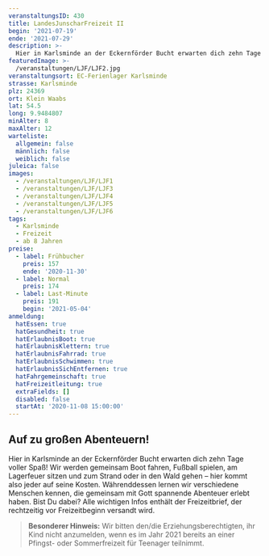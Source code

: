 ```yaml
---
veranstaltungsID: 430
title: LandesJunscharFreizeit II
begin: '2021-07-19'
ende: '2021-07-29'
description: >-
  Hier in Karlsminde an der Eckernförder Bucht erwarten dich zehn Tage voller Spaß! Wir werden gemeinsam Boot fahren, Fußball spielen, am Lagerfeuer sitzen und zum Strand oder in den Wald gehen – hier kommt also jeder auf seine Kosten.
featuredImage: >-
  /veranstaltungen/LJF/LJF2.jpg
veranstaltungsort: EC-Ferienlager Karlsminde
strasse: Karlsminde
plz: 24369
ort: Klein Waabs
lat: 54.5
long: 9.9484807
minAlter: 8
maxAlter: 12
warteliste:
  allgemein: false
  männlich: false
  weiblich: false
juleica: false
images:
  - /veranstaltungen/LJF/LJF1
  - /veranstaltungen/LJF/LJF3
  - /veranstaltungen/LJF/LJF4
  - /veranstaltungen/LJF/LJF5
  - /veranstaltungen/LJF/LJF6
tags:
  - Karlsminde
  - Freizeit
  - ab 8 Jahren
preise:
  - label: Frühbucher
    preis: 157
    ende: '2020-11-30'
  - label: Normal
    preis: 174
  - label: Last-Minute
    preis: 191
    begin: '2021-05-04'
anmeldung:
  hatEssen: true
  hatGesundheit: true
  hatErlaubnisBoot: true
  hatErlaubnisKlettern: true
  hatErlaubnisFahrrad: true
  hatErlaubnisSchwimmen: true
  hatErlaubnisSichEntfernen: true
  hatFahrgemeinschaft: true
  hatFreizeitleitung: true
  extraFields: []
  disabled: false
  startAt: '2020-11-08 15:00:00'
---
```


## Auf zu großen Abenteuern!

Hier in Karlsminde an der Eckernförder Bucht erwarten dich zehn Tage voller Spaß! Wir werden gemeinsam Boot fahren, Fußball spielen, am Lagerfeuer sitzen und zum Strand oder in den Wald gehen – hier kommt also jeder auf seine Kosten.
Währenddessen lernen wir verschiedene Menschen kennen, die gemeinsam mit Gott spannende Abenteuer erlebt haben.
Bist Du dabei?
Alle wichtigen Infos enthält der Freizeitbrief, der rechtzeitig vor Freizeitbeginn versandt wird.

> **Besonderer Hinweis:**
> Wir bitten den/die Erziehungsberechtigten, ihr Kind nicht anzumelden, wenn es im Jahr 2021 bereits an einer Pfingst- oder Sommerfreizeit für Teenager teilnimmt.
